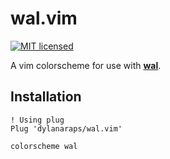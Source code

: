 # wal.vim

[![MIT licensed](https://img.shields.io/badge/license-MIT-blue.svg)](./LICENSE.md)

A vim colorscheme for use with **[wal](https://github.com/dylanaraps/wal)**.


## Installation

```vim
! Using plug
Plug 'dylanaraps/wal.vim'

colorscheme wal
```
